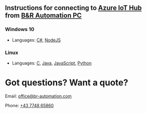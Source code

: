 

## Instructions for connecting to [Azure IoT Hub](https://azure.microsoft.com/en-us/services/iot-hub/) from [B&R Automation PC](https://www.br-automation.com/en-us/products/industrial-pcs/)

### Windows 10
- Languages: [C#](/azure-iothub-windows-csharp-instructions-B&R-apc.md), [NodeJS](/azure-iothub-windows-nodejs-instructions-B&R-apc.md)

### Linux
- Languages: [C](/azure-iothub-linux-c-instructions-B&R-apc.md), [Java](/azure-iothub-linux-java-instructions-B&R-apc.md), [JavaScript](/azure-iothub-linux-js-instructions-B&R-apc.md), [Python](/azure-iothub-linux-python-instructions-B&R-apc.md)

 


# Got questions? Want a quote?
Email: [office@br-automation.com](mailto:office@br-automation.com)

Phone: [+43 7748 65860](callto:+43774865860)

